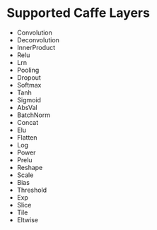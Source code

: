 # Supported Caffe Layers

* Convolution
* Deconvolution
* InnerProduct
* Relu
* Lrn
* Pooling
* Dropout
* Softmax
* Tanh
* Sigmoid
* AbsVal
* BatchNorm
* Concat
* Elu
* Flatten
* Log
* Power
* Prelu
* Reshape
* Scale
* Bias
* Threshold
* Exp
* Slice
* Tile
* Eltwise